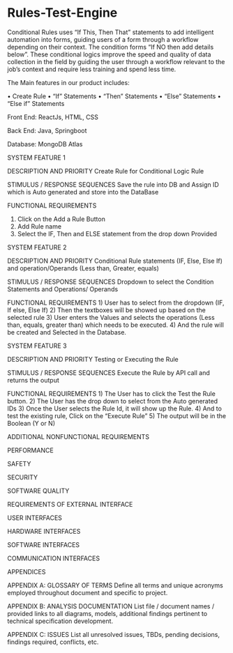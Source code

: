 # Rules-Test-Engine
Conditional Rules uses “If This, Then That” statements to add intelligent automation into forms, guiding users of a form through a workflow depending on their context. The condition forms “If NO then add details below”. These conditional logics improve the speed and quality of data collection in the field by guiding the user through a workflow relevant to the job’s context and require less training and spend less time.

The Main features in our product includes:

•	Create Rule
•	“If” Statements
•	“Then” Statements
•	“Else” Statements
•	“Else if” Statements

Front End: ReactJs, HTML, CSS

Back End: Java, Springboot

Database: MongoDB Atlas

SYSTEM FEATURE 1

DESCRIPTION AND PRIORITY	 Create Rule for Conditional Logic Rule

STIMULUS / RESPONSE SEQUENCES	 Save the rule into DB and Assign ID which is Auto generated and store into the DataBase 

FUNCTIONAL REQUIREMENTS	
1)	Click on the Add a Rule Button
2)	Add Rule name
3)	Select the IF, Then and ELSE statement from the drop down Provided

SYSTEM FEATURE 2

DESCRIPTION AND PRIORITY	 Conditional Rule statements (IF, Else, Else If) and operation/Operands (Less than, Greater, equals)

STIMULUS / RESPONSE SEQUENCES	 Dropdown to select the Condition Statements and Operations/ Operands

FUNCTIONAL REQUIREMENTS	1)	User has to select from the dropdown (IF, If else, Else If) 
2)	Then the textboxes will be showed up based on the selected rule
3)	User enters the Values and selects the operations (Less than, equals, greater than) which needs to be executed. 
4)	And the rule will be created and Selected in the Database.

SYSTEM FEATURE 3

DESCRIPTION AND PRIORITY	 Testing or Executing the Rule

STIMULUS / RESPONSE SEQUENCES	 Execute the Rule by API call and returns the output

FUNCTIONAL REQUIREMENTS	1)	The User has to click the Test the Rule button.
2)	The User has the drop down to select from the Auto generated IDs
3)	Once the User selects the Rule Id, it will show up the Rule.
4)	And to test the existing rule, Click on the “Execute Rule”
5)	The output will be in the Boolean (Y or N)

ADDITIONAL NONFUNCTIONAL REQUIREMENTS

PERFORMANCE

SAFETY

SECURITY

SOFTWARE QUALITY

REQUIREMENTS OF EXTERNAL INTERFACE

USER INTERFACES

HARDWARE INTERFACES

SOFTWARE INTERFACES
   
COMMUNICATION INTERFACES

APPENDICES

APPENDIX A:  GLOSSARY OF TERMS
Define all terms and unique acronyms employed throughout document and specific to project.



APPENDIX B:  ANALYSIS DOCUMENTATION
List file / document names / provided links to all diagrams, models, additional findings pertinent to technical specification development.
	

APPENDIX C:  ISSUES
List all unresolved issues, TBDs, pending decisions, findings required, conflicts, etc.
